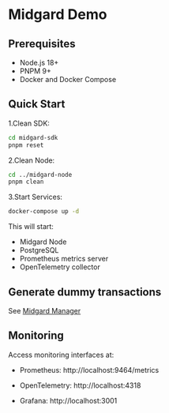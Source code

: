 # Midgard Demo

## Prerequisites

- Node.js 18+
- PNPM 9+
- Docker and Docker Compose

## Quick Start

1.Clean SDK:

```sh
cd midgard-sdk
pnpm reset
```

2.Clean Node:

```sh
cd ../midgard-node
pnpm clean
```

3.Start Services:

```sh
docker-compose up -d
```

This will start:

- Midgard Node
- PostgreSQL
- Prometheus metrics server
- OpenTelemetry collector

## Generate dummy transactions

See [Midgard Manager](./midgard-manager/README.md)

## Monitoring

Access monitoring interfaces at:

- Prometheus: http://localhost:9464/metrics

- OpenTelemetry: http://localhost:4318

- Grafana: http://localhost:3001
